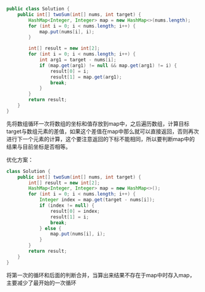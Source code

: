 ```java
public class Solution {
    public int[] twoSum(int[] nums, int target) {
        HashMap<Integer, Integer> map = new HashMap<>(nums.length);
        for (int i = 0; i < nums.length; i++) {
            map.put(nums[i], i);
        }

        int[] result = new int[2];
        for (int i = 0; i < nums.length; i++) {
            int arg1 = target - nums[i];
            if (map.get(arg1) != null && map.get(arg1) != i) {
                result[0] = i;
                result[1] = map.get(arg1);
                break;
            }
        }
        return result;
    }
}
```

先将数组循环一次将数组的坐标和值存放到map中，之后遍历数组，计算目标target与数组元素的差值，如果这个差值在map中那么就可以直接返回，否则再次进行下一个元素的计算，这个要注意返回的下标不能相同，所以要判断map中的结果与目前坐标是否相等。

优化方案：

```java
class Solution {
    public int[] twoSum(int[] nums, int target) {
        int[] result = new int[2];
        HashMap<Integer, Integer> map = new HashMap<>();
        for (int i = 0; i < nums.length; i++) {
            Integer index = map.get(target - nums[i]);
            if (index != null) {
                result[0] = index;
                result[1] = i;
                break;
            } else {
                map.put(nums[i], i);
            }
        }
        return result;
    }
}
```

将第一次的循环和后面的判断合并，当算出来结果不存在于map中时存入map，主要减少了最开始的一次循环